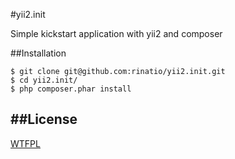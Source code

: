 #yii2.init

Simple kickstart application with yii2 and composer

##Installation

```
$ git clone git@github.com:rinatio/yii2.init.git
$ cd yii2.init/
$ php composer.phar install
```

##License
-

[WTFPL](http://www.wtfpl.net/)
